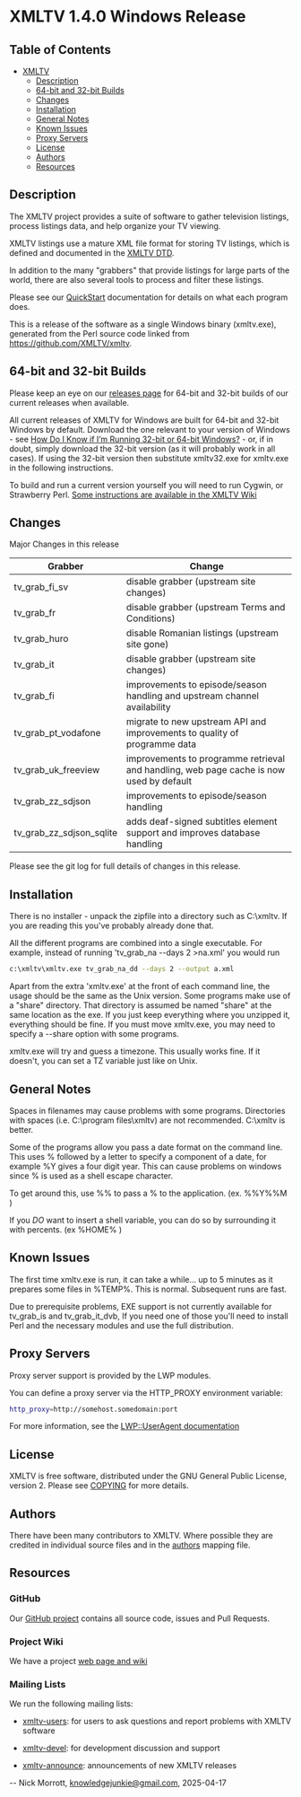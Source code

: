 # XMLTV 1.4.0 Windows Release

## Table of Contents

- [XMLTV](#xmltv)
  * [Description](#description)
  * [64-bit and 32-bit Builds](#64-bit-and-32-bit-builds)
  * [Changes](#changes)
  * [Installation](#installation)
  * [General Notes](#general-notes)
  * [Known Issues](#known-issues)
  + [Proxy Servers](#proxy-servers)
  * [License](#license)
  * [Authors](#authors)
  * [Resources](#resources)

## Description

The XMLTV project provides a suite of software to gather television listings, process listings data, and help organize your TV viewing.

XMLTV listings use a mature XML file format for storing TV listings, which is defined and documented in the [XMLTV DTD](xmltv.dtd).

In addition to the many "grabbers" that provide listings for large parts of the world, there are also several tools to process and filter these listings.

Please see our [QuickStart](doc/QuickStart) documentation for details on what each program does.

This is a release of the software as a single Windows binary (xmltv.exe), generated from the Perl source code linked from <https://github.com/XMLTV/xmltv>.

## 64-bit and 32-bit Builds

Please keep an eye on our [releases page](https://github.com/XMLTV/xmltv/releases) for 64-bit and 32-bit builds of our current releases when available.

All current releases of XMLTV for Windows are built for 64-bit and 32-bit Windows by default. Download the one relevant to your version of Windows - see [How Do I Know if I’m Running 32-bit or 64-bit Windows?](https://www.howtogeek.com/21726/) - or, if in doubt, simply download the 32-bit version (as it will probably work in all cases). If using the 32-bit version then substitute xmltv32.exe for xmltv.exe in the following instructions.

To build and run a current version yourself you will need to run Cygwin, or Strawberry Perl. [Some instructions are available in the XMLTV Wiki](http://wiki.xmltv.org/index.php/XMLTVWindowsBuild)

## Changes

Major Changes in this release

| Grabber                  | Change    |
| ----------               | --------- |
| tv_grab_fi_sv            | disable grabber (upstream site changes) |
| tv_grab_fr               | disable grabber (upstream Terms and Conditions) |
| tv_grab_huro             | disable Romanian listings (upstream site gone) |
| tv_grab_it               | disable grabber (upstream site changes) |
| tv_grab_fi               | improvements to episode/season handling and upstream channel availability |
| tv_grab_pt_vodafone      | migrate to new upstream API and improvements to quality of programme data |
| tv_grab_uk_freeview      | improvements to programme retrieval and handling, web page cache is now used by default |
| tv_grab_zz_sdjson        | improvements to episode/season handling |
| tv_grab_zz_sdjson_sqlite | adds deaf-signed subtitles element support and improves database handling |

Please see the git log for full details of changes in this release.

## Installation

There is no installer - unpack the zipfile into a directory such as C:\xmltv.  If you are reading this you've probably already done that.

All the different programs are combined into a single executable.  For example, instead of running 'tv_grab_na --days 2 >na.xml' you would run

```bash
c:\xmltv\xmltv.exe tv_grab_na_dd --days 2 --output a.xml
```

Apart from the extra 'xmltv.exe' at the front of each command line, the usage should be the same as the Unix version.  Some programs make use of a "share" directory.  That directory is assumed be named "share" at the same location as the exe.  If you just keep everything where you unzipped it, everything should be fine.  If you must move xmltv.exe, you may need to specify a --share option with some programs.

xmltv.exe will try and guess a timezone.  This usually works fine. If it doesn't, you can set a TZ variable just like on Unix.

## General Notes

Spaces in filenames may cause problems with some programs.  Directories with spaces (i.e. C:\program files\xmltv) are not recommended. C:\xmltv is better.

Some of the programs allow you pass a date format on the command line. This uses % followed by a letter to specify a component of a date, for example %Y gives a four digit year.  This can cause problems on windows since % is used as a shell escape character.

To get around this, use %% to pass a % to the application. (ex. %%Y%%M )

If you *DO* want to insert a shell variable, you can do so by surrounding it with percents. (ex %HOME% )

## Known Issues

The first time xmltv.exe is run, it can take a while... up to 5 minutes as it prepares some files in %TEMP%.  This is normal.  Subsequent runs are fast.

Due to prerequisite problems, EXE support is not currently available for tv_grab_is and tv_grab_it_dvb, If you need one of those you'll need to install Perl and the necessary modules and use the full distribution.

## Proxy Servers

Proxy server support is provided by the LWP modules.

You can define a proxy server via the HTTP_PROXY environment variable:

```bash
http_proxy=http://somehost.somedomain:port
```

For more information, see the [LWP::UserAgent documentation](https://metacpan.org/pod/LWP::UserAgent#PROXY-ATTRIBUTES)

## License

XMLTV is free software, distributed under the GNU General Public License, version 2. Please see [COPYING](COPYING) for more details.

## Authors

There have been many contributors to XMLTV. Where possible they are credited in individual source files and in the [authors](authors.txt) mapping file.

## Resources

### GitHub

Our [GitHub project](https://github.com/XMLTV/xmltv) contains all source code, issues and Pull Requests.

### Project Wiki

We have a project [web page and wiki](http://www.xmltv.org)

### Mailing Lists

We run the following mailing lists:

- [xmltv-users](https://sourceforge.net/projects/xmltv/lists/xmltv-users): for users to ask questions and report problems with XMLTV software

- [xmltv-devel](https://sourceforge.net/projects/xmltv/lists/xmltv-devel): for development discussion and support

- [xmltv-announce](https://sourceforge.net/projects/xmltv/lists/xmltv-announce): announcements of new XMLTV releases

-- Nick Morrott, knowledgejunkie@gmail.com, 2025-04-17
